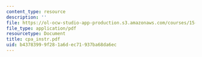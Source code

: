 ```yaml
---
content_type: resource
description: ''
file: https://ol-ocw-studio-app-production.s3.amazonaws.com/courses/15-667-negotiation-and-conflict-management-spring-2001/b43783999f281a6dec71937ba68da6ec_cpa_instr.pdf
file_type: application/pdf
resourcetype: Document
title: cpa_instr.pdf
uid: b4378399-9f28-1a6d-ec71-937ba68da6ec
---
```

